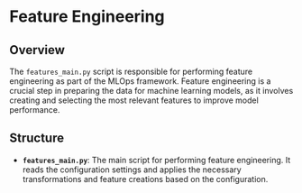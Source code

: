 # Feature Engineering

## Overview

The `features_main.py` script is responsible for performing feature engineering as part of the MLOps framework. Feature engineering is a crucial step in preparing the data for machine learning models, as it involves creating and selecting the most relevant features to improve model performance.

## Structure

- **`features_main.py`**: The main script for performing feature engineering. It reads the configuration settings and applies the necessary transformations and feature creations based on the configuration.






